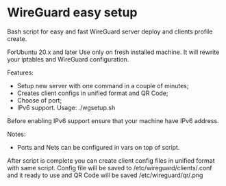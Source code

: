 # WireGuard easy setup

Bash script for easy and fast WireGuard server deploy and clients profile create.

ForUbuntu 20.x and later Use only on fresh installed machine. It will rewrite your iptables and WireGuard configuration.

Features:

- Setup new server with one command in a couple of minutes;
- Creates client configs in unified format and QR Code;
- Choose of port;
- IPv6 support.
Usage: ./wgsetup.sh <clientname>

Before enabling IPv6 support ensure that your machine have IPv6 address.

Notes:
  - Ports and Nets can be configured in vars on top of script.

After script is complete you can create client config files in unified format with same script.
Config file will be saved to /etc/wireguard/clients/<clientname>.conf and it ready to use and QR Code will be saved /etc/wireguard/qr/<clientname>.png
